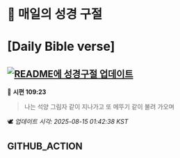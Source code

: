 # 🙏 매일의 성경 구절
# [Daily Bible verse]
## [![README에 성경구절 업데이트](https://github.com/DONGSUKA/first_test/actions/workflows/update-readme-bible.yml/badge.svg)](https://github.com/DONGSUKA/first_test/actions/workflows/update-readme-bible.yml)
<!-- START_BIBLE_VERSE -->
📖 **시편 109:23**
> 나는 석양 그림자 같이 지나가고 또 메뚜기 같이 불려 가오며

🕊️ _업데이트 시각: 2025-08-15 01:42:38 KST_
  <!-- END_BIBLE_VERSE -->
## GITHUB_ACTION
